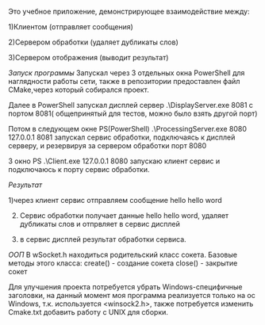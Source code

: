 Это учебное приложение, демонстрирующее взаимодействие между:

1)Клиентом (отправляет сообщения)

2)Сервером обработки (удаляет дубликаты слов)

3)Сервером отображения (выводит результат)

*Запуск программы*
Запускал через 3 отдельных окна PowerShell для наглядности работы сети, также в репозитории предоставлен файл CMake,через который собирался проект.

Далее в PowerShell запускал дисплей сервер .\DisplayServer.exe 8081 с портом 8081( общепринятый для тестов, можно было взять другой порт)

Потом в следующем окне PS(PowerShell) .\ProcessingServer.exe 8080 127.0.0.1 8081 запускал сервис обработки, подключаясь к дисплей серверу, и резервируя за сервером обработки порт 8080

3 окно PS .\Client.exe 127.0.0.1 8080 запускаю клиент сервис и подключаюсь к порту сервис обработки.

*Результат*

1)через клиент сервис отправляем сообщение hello hello word

2) Сервис обработки получает данные hello hello word, удаляет дубликаты слов и отпрвляет в сервис дисплей
  
3) в сервис дисплей результат обработки сервиса.


*ООП* 
В wSocket.h находиться родительский класс сокета. Базовые методы этого класса:
create() - создание сокета
close() - закрытие сокет

Для улучшения проекта потребуется убрать Windows-специфичные заголовки, на данный момент моя программа реализуется только на ос Windows, т.к. используется  <winsock2.h>, также потребуется изменить Cmake.txt добавить работу с UNIX для сборки.
